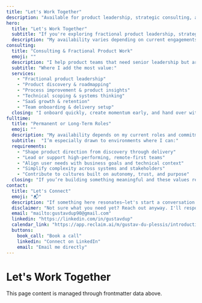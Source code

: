 ```yaml
---
title: "Let's Work Together"
description: "Available for product leadership, strategic consulting, and meaningful collaborations"
hero:
  title: "Let's Work Together"
  subtitle: "If you're exploring fractional product leadership, strategic consulting, or considering a more permanent collaboration, let's connect."
  description: "My availability varies depending on current engagements, but I’m always open to meaningful conversations."
consulting:
  title: "Consulting & Fractional Product Work"
  emoji: ""
  description: "I help product teams that need senior leadership but aren't looking for a full-time hire. This is ideal for companies at an inflection point—scaling up, integrating systems, or working through delivery challenges."
  subtitle: "Where I add the most value:"
  services:
    - "Fractional product leadership"
    - "Product discovery & roadmapping"
    - "Process improvement & product insights"
    - "Technical scoping & systems thinking"
    - "SaaS growth & retention"
    - "Team onboarding & delivery setup"
  closing: "I onboard quickly, create momentum early, and hand over with clarity."
fulltime:
  title: "Permanent or Long-Term Roles"
  emoji: ""
  description: "My availability depends on my current roles and commitments, but when the time is right, I’m most energized by long-term opportunities that align with strong product ambition and team culture."
  subtitle:  "I’m especially drawn to environments where I can:"
  requirements:
    - "Shape product direction from discovery through delivery"  
    - "Lead or support high-performing, remote-first teams"  
    - "Align user needs with business goals and technical context"  
    - "Simplify complexity across systems and stakeholders"  
    - "Contribute to cultures built on autonomy, trust, and purpose"  
  closing: "If you’re building something meaningful and these values resonate feel free to reach out."
contact:
  title: "Let's Connect"
  emoji: "📬"
  description: "If something here resonates—let's start a conversation."
  disclaimer: "Not sure what you need yet? Reach out anyway. I'll respond personally and help you figure out the next step."
  email: "mailto:gustavdup90@gmail.com"
  linkedin: "https://linkedin.com/in/gustavdup"
  calendar_link: "https://app.reclaim.ai/m/gustav-du-plessis/introduction-call"
  buttons:
    book_call: "Book a call"
    linkedin: "Connect on LinkedIn"
    email: "Email me directly"
---
```


# Let's Work Together

This page content is managed through frontmatter data above.
